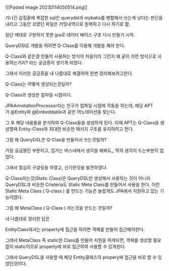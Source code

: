 ![[Pasted image 20230114050514.png]]

기나긴 삽질끝에 복잡한 sql은 querydsl과 mybatis를 병합해서 쓰는게 낫다는 판단을 내리고 그동안 꼬였던 파일은 커밋내역으로 원복하고 다시 하기로 함.

일단 제대로 구현하지 못한 jpa로 데이터 베이스 구조 다시 만들기 시작.



QueryDSl로 개발을 하려면 Q-Class를 이용해 개발을 해야 한다.

Q-Class와 같은걸 만들어 사용하는 방식이 처음이라 그런지 왜 굳이 이런 방식으로 사용하는거지? 라는 궁금증이 생기게 되었다.

그래서 이러한 궁금증을 내 나름대로 해결하여 한번 정리해보려고한다.

Q-Class는 어떻게 생성되는것일까?

Q-Class의 생성은 컴파일 시점이다. 

JPAAnnotationProcessor라는 친구가 컴파일 시점에 작동을 하는데, 해당 APT가 @Entity와 @Embeddable과 같은 어노테이션을 찾는다.

그 후 해당 내용들을 분석하여 Q-Class들을 생성하게 된다. 이때 APT는 Q-Class을 생성할때 Entity-Class와 최대한 비슷한 패키지 구조를 유지하려고 한다.

그럼 왜 QueryDSL은 Q-Clas을 만들어서 쓰는것일까?

가장 궁금했던 부분이고, 집가는 버스내에서 생각을 해봐도,, 딱히 생각이 드는부분이 없었다.

그래서 열심히 구글링을 하였고, 신기한것을 발견하였다.

Q-Class라는것(Static Class)은 QueryDSL만 생성해서 사용하는 것이 아니라 QueryDSL과 비슷한 Crieteria도 Static Meta Class를 만들어서 사용을 한다. 이런 Static Meta Class ( Q-class ) 를 만드는 기능은 놀랍게도 JPA에서 지원하고 있는 기능이였다.

그럼 왜 MetaClass ( Q-Class ) 라는것을 만드는 것일까? 

내 나름대로 정리한 답은

EntityClass에서는 property에 접근을 하려면 객체를 만들어 접근해야한다.

그래서 MetaClass 즉 static한 Class를 만들어 지원을 하게되면, 객체를 생성할 필요없이 static이므로 property에 바로 접근하여 사용할 수 있게된다. 

그래서 QueryDSL을 사용할 때 해당 Entity클래스의 propery에 접근을 바로 할 수 있었던것이다.